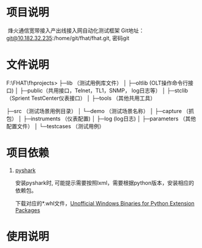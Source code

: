 # 项目说明
​	烽火通信宽带接入产出线接入网自动化测试框架
  Git地址：git@10.182.32.235:/home/git/fhat/fhat.git, 密码git
# 文件说明

F:\FHAT\fhprojects>
├─lib （测试用例库文件）
│  ├─oltlib (OLT操作命令行接口)
│  ├─public（共用接口，Telnet，TL1，SNMP， log日志等）
│  ├─stclib（Sprient TestCenter仪表接口）
│  ├─tools （其他共用工具）

├─src （测试场景用例目录）
│  └─demo （测试场景名称）
│      ├─capture   （抓包）
│      ├─instruments （仪表配置)
│      ├─log (log日志)
│      ├─parameters （其他配置文件）
│      └─testcases （测试用例）

# 项目依赖

1. [pyshark](https://github.com/KimiNewt/pyshark/) 

   安装pyshark时, 可能提示需要按照lxml，需要根据python版本，安装相应的依赖包。

   下载对应的*.whl文件，[Unofficial Windows Binaries for Python Extension Packages](https://www.lfd.uci.edu/~gohlke/pythonlibs/) 

   

# 使用说明

